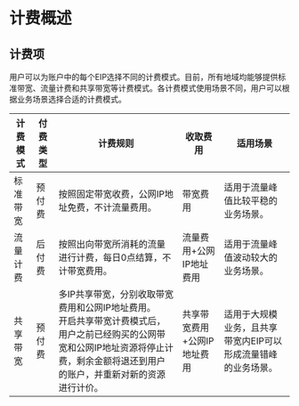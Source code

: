 # 计费概述
## 计费项
用户可以为账户中的每个EIP选择不同的计费模式。目前，所有地域均能够提供标准带宽、流量计费和共享带宽等计费模式。各计费模式使用场景不同，用户可以根据业务场景选择合适的计费模式。

| 计费模式 | 付费类型 | 计费规则 | 收取费用 | 适用场景 |   
| ------- | ------- | ------- | ------- | ------- |
| 标准带宽 | 预付费 | 按照固定带宽收费，公网IP地址免费，不计流量费用。 | 带宽费用 | 适用于流量峰值比较平稳的业务场景。 |
| 流量计费 | 后付费 | 按照出向带宽所消耗的流量进行计费，每日0点结算，不计带宽费用。 | 流量费用+公网IP地址费用 | 适用于流量峰值波动较大的业务场景。 |
| 共享带宽 | 预付费 | 多IP共享带宽，分别收取带宽费用和公网IP地址费用。 <br> 开启共享带宽计费模式后，用户之前已经购买的公网带宽和公网IP地址资源将停止计费，剩余金额将退还到用户的账户，并重新对新的资源进行计价。 | 共享带宽费用+公网IP地址费用 | 适用于大规模业务，且共享带宽内EIP可以形成流量错峰的业务场景。 |

